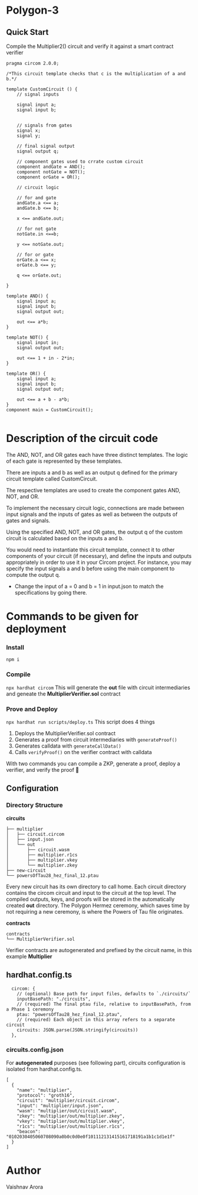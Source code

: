 # Polygon-3

## Quick Start
Compile the Multiplier2() circuit and verify it against a smart contract verifier

```
pragma circom 2.0.0;

/*This circuit template checks that c is the multiplication of a and b.*/  

template CustomCircuit () {  
    // signal inputs

    signal input a;
    signal input b;


    // signals from gates
    signal x;
    signal y;

    // final signal output
    signal output q;

    // component gates used to crrate custom circuit 
    component andGate = AND();
    component notGate = NOT();
    component orGate = OR();

    // circuit logic

    // for and gate 
    andGate.a <== a;
    andGate.b <== b;

    x <== andGate.out;

    // for not gate
    notGate.in <==b;

    y <== notGate.out;

    // for or gate
    orGate.a <== x;
    orGate.b <== y;
    
    q <== orGate.out;
    
}

template AND() {
    signal input a;
    signal input b;
    signal output out;

    out <== a*b;
}

template NOT() {
    signal input in;
    signal output out;

    out <== 1 + in - 2*in;
}

template OR() {
    signal input a;
    signal input b;
    signal output out;

    out <== a + b - a*b;
}
component main = CustomCircuit();
   
```
# Description of the circuit code
The AND, NOT, and OR gates each have three distinct templates. The logic of each gate is represented by these templates.

There are inputs a and b as well as an output q defined for the primary circuit template called CustomCircuit.

The respective templates are used to create the component gates AND, NOT, and OR.

To implement the necessary circuit logic, connections are made between input signals and the inputs of gates as well as between the outputs of gates and signals.

Using the specified AND, NOT, and OR gates, the output q of the custom circuit is calculated based on the inputs a and b.

You would need to instantiate this circuit template, connect it to other components of your circuit (if necessary), and define the inputs and outputs appropriately in order to use it in your Circom project. For instance, you may specify the input signals a and b before using the main component to compute the output q.
* Change the input of a = 0 and b = 1 in input.json to match the specifications by going there. 

# Commands to be given for deployment 
### Install
`npm i`

### Compile
`npx hardhat circom` 
This will generate the **out** file with circuit intermediaries and geneate the **MultiplierVerifier.sol** contract

### Prove and Deploy
`npx hardhat run scripts/deploy.ts`
This script does 4 things  
1. Deploys the MultiplierVerifier.sol contract
2. Generates a proof from circuit intermediaries with `generateProof()`
3. Generates calldata with `generateCallData()`
4. Calls `verifyProof()` on the verifier contract with calldata

With two commands you can compile a ZKP, generate a proof, deploy a verifier, and verify the proof 🎉

## Configuration
### Directory Structure
**circuits**
```
├── multiplier
│   ├── circuit.circom
│   ├── input.json
│   └── out
│       ├── circuit.wasm
│       ├── multiplier.r1cs
│       ├── multiplier.vkey
│       └── multiplier.zkey
├── new-circuit
└── powersOfTau28_hez_final_12.ptau
```
Every new circuit has its own directory to call home. Each circuit directory contains the circom circuit and input to the circuit at the top level.
The compiled outputs, keys, and proofs will be stored in the automatically created **out** directory. The Polygon Hermez ceremony, which saves time by not requiring a new ceremony, is where the Powers of Tau file originates. 

**contracts**
```
contracts
└── MultiplierVerifier.sol
```
Verifier contracts are autogenerated and prefixed by the circuit name, in this example **Multiplier**

## hardhat.config.ts
```
  circom: {
    // (optional) Base path for input files, defaults to `./circuits/`
    inputBasePath: "./circuits",
    // (required) The final ptau file, relative to inputBasePath, from a Phase 1 ceremony
    ptau: "powersOfTau28_hez_final_12.ptau",
    // (required) Each object in this array refers to a separate circuit
    circuits: JSON.parse(JSON.stringify(circuits))
  },
```
### circuits.config.json
For **autogenerated** purposes (see following part), circuits configuration is isolated from hardhat.config.ts.
```
[
  {
    "name": "multiplier",
    "protocol": "groth16",
    "circuit": "multiplier/circuit.circom",
    "input": "multiplier/input.json",
    "wasm": "multiplier/out/circuit.wasm",
    "zkey": "multiplier/out/multiplier.zkey",
    "vkey": "multiplier/out/multiplier.vkey",
    "r1cs": "multiplier/out/multiplier.r1cs",
    "beacon": "0102030405060708090a0b0c0d0e0f101112131415161718191a1b1c1d1e1f"
  }
]
```
# Author 
Vaishnav Arora 

